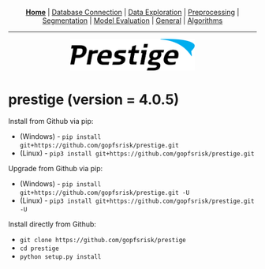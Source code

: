 <p align="center">
	<b><a href="README.md">Home</a></b> | <a href="doc/db_connection.md">Database Connection</a> | <a href="doc/data_exploration.md">Data Exploration</a> | <a href="doc/preprocessing.md">Preprocessing</a> | <a href="doc/segmentation.md">Segmentation</a> | <a href="doc/model_eval.md">Model Evaluation</a> | <a href="doc/general.md">General</a> | <a href="doc/algorithms.md">Algorithms</a>
</p>

---

<p align="center"><img src="img/prestige_logo.png" alt="Prestige logo" width=50% height=50% /></p>

#

<h1>prestige (version = 4.0.5)</h1>

Install from Github via pip:
- (Windows) - ```pip install git+https://github.com/gopfsrisk/prestige.git```
- (Linux) - ```pip3 install git+https://github.com/gopfsrisk/prestige.git```

Upgrade from Github via pip:
- (Windows) - ```pip install git+https://github.com/gopfsrisk/prestige.git -U```
- (Linux) - ```pip3 install git+https://github.com/gopfsrisk/prestige.git -U```

Install directly from Github:
- ```git clone https://github.com/gopfsrisk/prestige```
- ```cd prestige```
- ```python setup.py install```